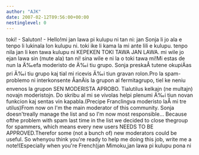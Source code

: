 ```yaml
---
author: "AJK"
date: 2007-02-12T09:56:00+00:00
nestinglevel: 0
---
```

toki! - Saluton! - Hello!mi jan lawa pi kulupu ni tan ni: jan Sonja li jo ala e tenpo li lukinala lon kulupu ni. toki ike li kama la mi ante lili e kulupu. tenpo nila jan li ken tawa kulupu ni KEPEKEN TOKI TAWA JAN LAWA. mi wile jo ejan lawa sin (mute ala) tan ni! sina wile e ni la o toki tawa mi!Mi estas de nun la Ä‰efa moderisto de Ä‰i tiu grupo. Sonja preskaÅ­ tutene okupiÄas pri Ä‰i tiu grupo kaj tial mi ricevis Ä‰i tiun gravan rolon.Pro la spam-problemo ni interkonsente ÅanÄis la grupon al fermitagrupo, tiel ke neniu envenos la grupon SEN MODERISTA APROBO. Tialutilus kelkajn (ne multajn) novajn moderistojn. Do skribu al mi se vivolas helpi plenumi Ä‰i tiun novan funkcion kaj sentas vin kapabla.(Precipe Franclingva moderisto laÅ­ mi tre utilus)From now on I'm the main moderator of this community. Sonja doesn'treally manage the list and so I'm now most responsible... Because ofthe problem with spam last time in the list we decided to close thegroup for spammers, which means every new users NEEDS TO BE APPROVED.Therefor some (not a bunch of) new moderators could be useful. So whenyou think you're ready to help me doing this job, write me a note!(Especially when you're French)jan Mimoku,jan lawa pi kulupu pona ni